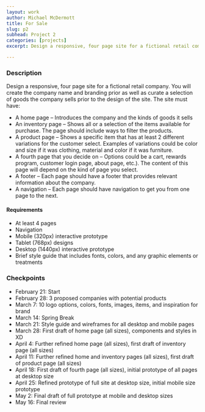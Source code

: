 ```yaml
---
layout: work
author: Michael McDermott
title: For Sale
slug: p2
subhead: Project 2
categories: [projects]
excerpt: Design a responsive, four page site for a fictional retail company focusing on usability.

---
```


### Description
Design a responsive, four page site for a fictional retail company. You will create the company name and branding prior as well as curate a selection of goods the company sells prior to the design of the site. The site must have:
* A home page &ndash; Introduces the company and the kinds of goods it sells
* An inventory page &ndash; Shows all or a selection of the items available for purchase. The page should include ways to filter the products.
* A product page &ndash; Shows a specific item that has at least 2 different variations for the customer select. Examples of variations could be color and size if it was clothing, material and color if it was furniture.
* A fourth page that you decide on &ndash; Options could be a cart, rewards program, customer login page, about page, etc.). The content of this page will depend on the kind of page you select.
* A footer &ndash; Each page should have a footer that provides relevant information about the company.
* A navigation &ndash; Each page should have navigation to get you from one page to the next.

#### Requirements
* At least 4 pages
* Navigation
* Mobile (320px) interactive prototype
* Tablet (768px) designs
* Desktop (1440px) interactive prototype
* Brief style guide that includes fonts, colors, and any graphic elements or treatments

### Checkpoints
* February 21: Start
* February 28: 3 proposed companies with potential products
* March 7: 10 logo options, colors, fonts, images, items, and inspiration for brand
* March 14: Spring Break
* March 21: Style guide and wireframes for all desktop and mobile pages
* March 28: First draft of home page (all sizes), components and styles in XD
* April 4: Further refined home page (all sizes), first draft of inventory page (all sizes)
* April 11: Further refined home and inventory pages (all sizes), first draft of product page (all sizes)
* April 18: First draft of fourth page (all sizes), initial prototype of all pages at desktop size
* April 25: Refined prototype of full site at desktop size, initial mobile size prototype
* May 2: Final draft of full prototype at mobile and desktop sizes
* May 16: Final review
